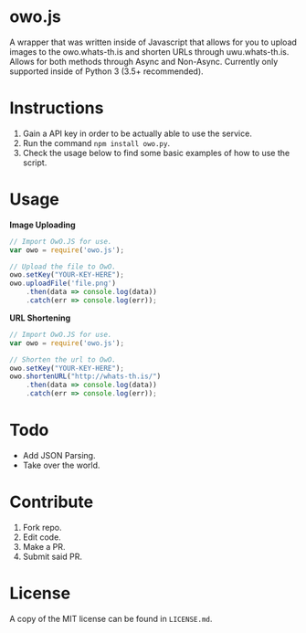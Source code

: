 # owo.js

A wrapper that was written inside of Javascript that allows for you to upload images to the owo.whats-th.is and shorten URLs through uwu.whats-th.is. Allows for both methods through Async and Non-Async. Currently only supported inside of Python 3 (3.5+ recommended).

# Instructions

1. Gain a API key in order to be actually able to use the service.
2. Run the command `npm install owo.py`.
3. Check the usage below to find some basic examples of how to use the script.

# Usage

**Image Uploading**
```js
// Import OwO.JS for use.
var owo = require('owo.js');

// Upload the file to OwO.
owo.setKey("YOUR-KEY-HERE");
owo.uploadFile('file.png')
	.then(data => console.log(data))
    .catch(err => console.log(err));
```

**URL Shortening**
```js
// Import OwO.JS for use.
var owo = require('owo.js');

// Shorten the url to OwO.
owo.setKey("YOUR-KEY-HERE");
owo.shortenURL("http://whats-th.is/")
	.then(data => console.log(data))
    .catch(err => console.log(err));
```

# Todo

- Add JSON Parsing.
- Take over the world.

# Contribute

1. Fork repo.
2. Edit code.
3. Make a PR.
4. Submit said PR.

# License

A copy of the MIT license can be found in `LICENSE.md`.